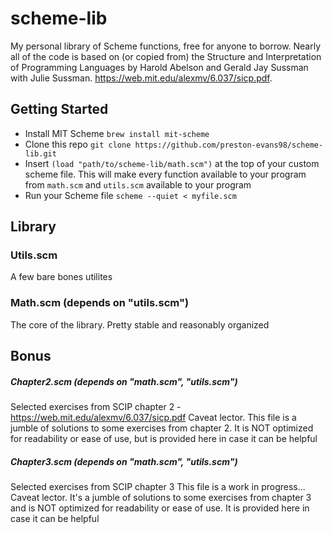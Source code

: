 # scheme-lib
My personal library of Scheme functions, free for anyone to borrow. Nearly all of the code is based on (or copied from) 
the Structure and Interpretation of Programming Languages by Harold Abelson and Gerald Jay Sussman
with Julie Sussman. https://web.mit.edu/alexmv/6.037/sicp.pdf. 

## Getting Started
- Install MIT Scheme `brew install mit-scheme`
- Clone this repo `git clone https://github.com/preston-evans98/scheme-lib.git`
- Insert `(load "path/to/scheme-lib/math.scm")` at the top of your custom scheme file. This will make every function available to your program from `math.scm` and `utils.scm` available to your program
- Run your Scheme file `scheme --quiet < myfile.scm` 

## Library
### Utils.scm
A few bare bones utilites

### Math.scm (depends on "utils.scm")
The core of the library. Pretty stable and reasonably organized

## Bonus
##### Chapter2.scm (depends on "math.scm", "utils.scm")
Selected exercises from SCIP chapter 2 - https://web.mit.edu/alexmv/6.037/sicp.pdf
Caveat lector. This file is a jumble of solutions to some exercises from chapter 2. It is NOT
optimized for readability or ease of use, but is provided here in case it can be helpful

##### Chapter3.scm (depends on "math.scm", "utils.scm")
Selected exercises from SCIP chapter 3
This file is a work in progress... Caveat lector. It's a jumble of solutions to some exercises from chapter 3 and is NOT
optimized for readability or ease of use. It is provided here in case it can be helpful

